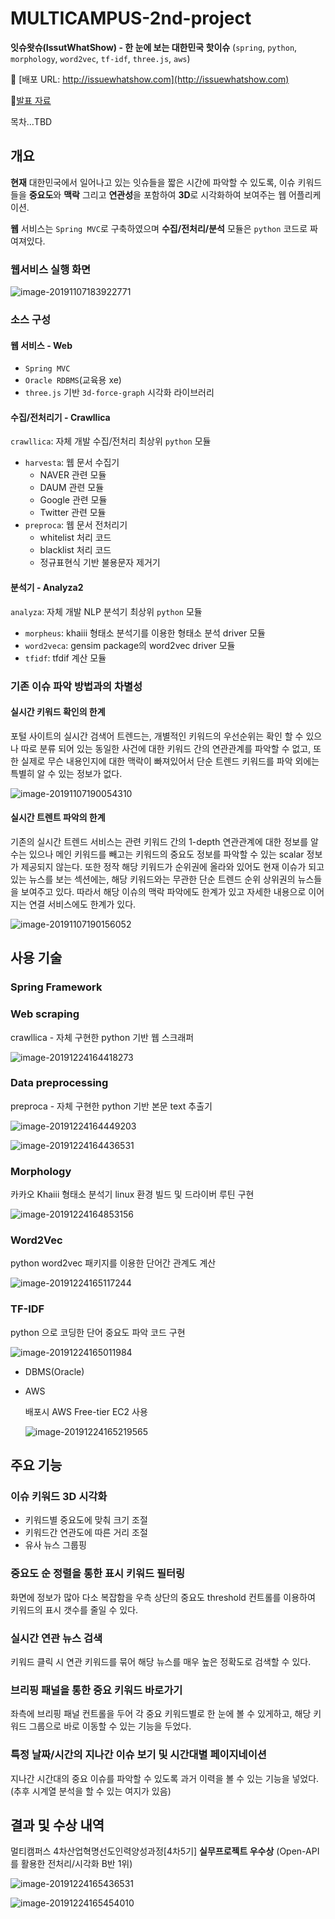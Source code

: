 # MULTICAMPUS-2nd-project

**잇슈왓슈(IssutWhatShow) - 한 눈에 보는 대한민국 핫이슈** (`spring`, `python`, `morphology`, `word2vec`, `tf-idf`, `three.js`, `aws`)

:link: [배포 URL: http://issuewhatshow.com](http://issuewhatshow.com)

:link:[발표 자료](doc/최종%20제출%20자료/%5B라떼는말이야%5D잇슈왓슈_PPT.pdf)

목차...TBD

## 개요

**현재** 대한민국에서 일어나고 있는 잇슈들을 짧은 시간에 파악할 수 있도록, 이슈 키워드들을 **중요도**와  **맥락** 그리고 **연관성**을 포함하여 **3D**로 시각화하여 보여주는 웹 어플리케이션.

**웹** 서비스는 `Spring MVC`로 구축하였으며 **수집/전처리/분석** 모듈은 `python` 코드로 짜여져있다. 

### 웹서비스 실행 화면

![image-20191107183922771](.assets/image-20191107183922771.png)

### 소스 구성

#### **웹 서비스** - Web

- `Spring MVC`
- `Oracle RDBMS`(교육용 xe)
- `three.js` 기반 `3d-force-graph` 시각화 라이브러리

#### 수집/전처리기 - Crawllica

`crawllica`: 자체 개발 수집/전처리 최상위 `python` 모듈

- `harvesta`: 웹 문서 수집기
  - NAVER 관련 모듈
  - DAUM 관련 모듈
  - Google 관련 모듈
  - Twitter 관련 모듈
- `preproca`: 웹 문서 전처리기
  - whitelist 처리 코드
  - blacklist 처리 코드
  - 정규표현식 기반 불용문자 제거기

#### 분석기 - Analyza2

`analyza`: 자체 개발 NLP 분석기 최상위 `python` 모듈

- `morpheus`: khaiii 형태소 분석기를 이용한 형태소 분석 driver  모듈
- `word2veca`: gensim package의 word2vec driver 모듈
- `tfidf`: tfdif 계산 모듈

### 기존 이슈 파악 방법과의 차별성

#### 실시간 키워드 확인의 한계

포털 사이트의 실시간 검색어 트렌드는, 개별적인 키워드의 우선순위는 확인 할 수 있으나 따로 분류 되어 있는 동일한 사건에 대한 키워드 간의 연관관계를 파악할 수 없고, 또한 실제로 무슨 내용인지에 대한 맥락이 빠져있어서 단순 트렌드 키워드를 파악 외에는 특별히 알 수 있는 정보가 없다.

![image-20191107190054310](.assets/image-20191107190054310.png)

#### 실시간 트렌트 파악의 한계

기존의 실시간 트렌드 서비스는 관련 키워드 간의 1-depth 연관관계에 대한 정보를 알 수는 있으나 메인 키워드를 빼고는 키워드의 중요도 정보를 파악할 수 있는 scalar 정보가 제공되지 않는다. 또한 정작 해당 키워드가 순위권에 올라와 있어도 현재 이슈가 되고 있는 뉴스를 보는 섹션에는, 해당 키워드와는 무관한 단순 트렌드 순위 상위권의 뉴스들을 보여주고 있다. 따라서 해당 이슈의 맥락 파악에도 한계가 있고 자세한 내용으로 이어지는 연결 서비스에도 한계가 있다.

![image-20191107190156052](.assets/image-20191107190156052.png)

## 사용 기술

### Spring Framework

### Web scraping

crawllica - 자체 구현한 python 기반 웹 스크래퍼

![image-20191224164418273](assets/image-20191224164418273.png)

### Data preprocessing

preproca - 자체 구현한 python 기반 본문 text 추출기

![image-20191224164449203](assets/image-20191224164449203.png)

![image-20191224164436531](assets/image-20191224164436531.png)

### Morphology

카카오 Khaiii 형태소 분석기  linux 환경 빌드 및 드라이버 루틴 구현

![image-20191224164853156](assets/image-20191224164853156.png)

### Word2Vec

python word2vec 패키지를 이용한 단어간 관계도 계산

![image-20191224165117244](assets/image-20191224165117244.png)

### TF-IDF

python 으로 코딩한 단어 중요도 파악 코드 구현

![image-20191224165011984](assets/image-20191224165011984.png)

- DBMS(Oracle)

- AWS

  배포시 AWS Free-tier EC2 사용

  ![image-20191224165219565](assets/image-20191224165219565.png)

## 주요 기능

### 이슈 키워드 3D 시각화

- 키워드별 중요도에 맞춰 크기 조절
- 키워드간 연관도에 따른 거리 조절
- 유사 뉴스 그룹핑

### 중요도 순 정렬을 통한 표시 키워드 필터링

화면에 정보가 많아 다소 복잡함을 우측 상단의 중요도 threshold 컨트롤를 이용하여 키워드의 표시 갯수를 줄일 수 있다.

### 실시간 연관 뉴스 검색

키워드 클릭 시 연관 키워드를 묶어 해당 뉴스를 매우 높은 정확도로 검색할 수 있다.

### 브리핑 패널을 통한 중요 키워드 바로가기

좌측에 브리핑 패널 컨트롤을 두어 각 중요 키워드별로 한 눈에 볼 수 있게하고, 해당 키워드 그룹으로 바로 이동할 수 있는 기능을 두었다.

### 특정 날짜/시간의 지나간 이슈 보기 및 시간대별 페이지네이션

지나간 시간대의 중요 이슈를 파악할 수 있도록 과거 이력을 볼 수 있는 기능을 넣었다. (추후 시계열 분석을 할 수 있는 여지가 있음)

## 결과 및 수상 내역

멀티캠퍼스 4차산업혁명선도인력양성과정[4차5기] **실무프로젝트 우수상** (Open-API를 활용한 전처리/시각화 B반 1위)

![image-20191224165436531](assets/image-20191224165436531.png)

![image-20191224165454010](assets/image-20191224165454010.png)



